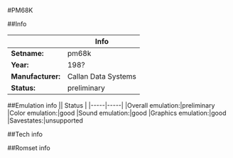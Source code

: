 #PM68K

##Info

||Info|
|-----|-----|
|**Setname:**|pm68k
|**Year:**|198?
|**Manufacturer:**|Callan Data Systems
|**Status:**|preliminary

##Emulation info
|| Status |
|-----|-----|
|Overall emulation:|preliminary
|Color emulation:|good
|Sound emulation:|good
|Graphics emulation:|good
|Savestates:|unsupported

##Tech info

##Romset info

<!--- START OF EDITED COMMENT DO NOT TOUCH TEXT ABOVE-->
